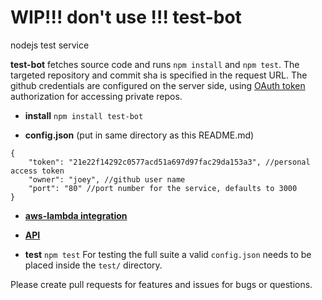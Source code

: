 # WIP!!! don't use !!! test-bot  
nodejs test service

**test-bot** fetches source code and runs `npm install` and `npm test`. The targeted repository and commit sha is specified in the request URL. The github credentials are configured on the server side, using [OAuth token](https://help.github.com/articles/git-automation-with-oauth-tokens/) authorization for accessing private repos. 

* **install** `npm install test-bot`  

* **config.json** (put in same directory as this README.md)  
```
{
	"token": "21e22f14292c0577acd51a697d97fac29da153a3", //personal access token
	"owner": "joey", //github user name
	"port": "80" //port number for the service, defaults to 3000
}
```

* **[aws-lambda integration](./aws-lambda.js)**

* **[API](./API.md)**

* **test** `npm test` For testing the full suite a valid `config.json` needs to be placed inside the `test/` directory.

Please create pull requests for features and issues for bugs or questions. 

